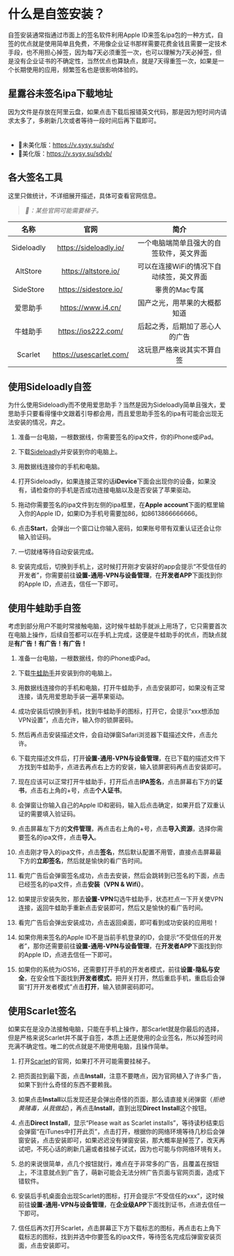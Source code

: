 # 什么是自签安装？

自签安装通常指通过市面上的签名软件利用Apple ID来签名ipa包的一种方式，自签的优点就是使用简单且免费，不用像企业证书那样需要花费金钱且需要一定技术手段，也不用担心掉签，因为每7天必须重签一次，也可以理解为7天必掉签，但是没有企业证书的不确定性，当然优点也算缺点，就是7天得重签一次，如果是一个长期使用的应用，频繁签名也是很影响体验的。

## 星露谷未签名ipa下载地址

因为文件是存放在阿里云盘，如果点击下载后报错英文代码，那是因为短时间内请求太多了，多刷新几次或者等待一段时间后再下载即可。

<div class="tip custom-block" style="padding-top: 8px">

+ :white_flower:未美化版：https://v.sysy.su/sdv/
+ :cherry_blossom:美化版：https://v.sysy.su/sdvb/

</div>

## 各大签名工具

这里只做统计，不详细展开描述，具体可查看官网信息。

> *:mega:：某些官网可能需要梯子。*

| 名称        | 官网                    |                 简介                  |
| :--------: |:---------------------:| :--------------------------------------:|
| Sideloadly | https://sideloadly.io/  | 一个电脑端简单且强大的自签软件，英文界面  |
| AltStore   | https://altstore.io/    | 可以在连接WiFi的情况下自动续签，英文界面 |
| SideStore  | https://sidestore.io/   | 睾贵的Mac专属                          |
| 爱思助手    | https://www.i4.cn/      | 国产之光，用苹果的大概都知道            |
| 牛蛙助手    | https://ios222.com/     | 后起之秀，后期加了恶心人的广告          |
| Scarlet    | https://usescarlet.com/ | 这玩意严格来说其实不算自签              |


## 使用Sideloadly自签

为什么使用Sideloadly而不使用爱思助手？当然是因为Sideloadly简单且强大，爱思助手只要看得懂中文跟着引导都会用，而且爱思助手签名的ipa有可能会出现无法安装的情况，弃之。

1. 准备一台电脑，一根数据线，你需要签名的ipa文件，你的iPhone或iPad。

2. 下载[Sideloadly](https://drive.sysy.su/d/%E8%BD%AF%E4%BB%B6/Windows/Sideloadly-%E8%8B%B9%E6%9E%9C%E8%87%AA%E7%AD%BE%E5%B7%A5%E5%85%B7.exe?sign=zjrnXQK-ccgIbPd1-UrUYVLkM9aGZRf5KNCLLqYG6jc=:0)并安装到你的电脑上。

3. 用数据线连接你的手机和电脑。

4. 打开Sideloadly，如果连接正常的话**iDevice**下面会出现你的设备，如果没有，请检查你的手机是否成功连接电脑以及是否安装了苹果驱动。

5. 拖动你需要签名的ipa文件到左侧的ipa框里，在**Apple account**下面的框里输入你的Apple ID，如果ID为手机号需要加86，如8613866666666。

6. 点击**Start**，会弹出一个窗口让你输入密码，如果账号带有双重认证还会让你输入验证码。

7. 一切就绪等待自动安装完成。

8. 安装完成后，切换到手机上，这时候打开刚才安装好的app会提示“不受信任的开发者”，你需要前往**设置-通用-VPN与设备管理**，在**开发者APP**下面找到你的Apple ID，点进去，信任一下即可。

## 使用牛蛙助手自签

考虑到部分用户不能时常接触电脑，这时候牛蛙助手就派上用场了，它只需要首次在电脑上操作，后续自签都可以在手机上完成，这便是牛蛙助手的优点，而缺点就是**有广告！有广告！有广告！**

1. 准备一台电脑，一根数据线，你的iPhone或iPad。

2. 下载[牛蛙助手](https://ios222.com/)并安装到你的电脑上。

3. 用数据线连接你的手机和电脑，打开牛蛙助手，点击安装即可，如果没有正常连接，请先用爱思助手装一遍苹果驱动。

4. 成功安装后切换到手机，找到牛蛙助手的图标，打开它，会提示“xxx想添加VPN设置”，点击允许，输入你的锁屏密码。

5. 然后再点击安装描述文件，会自动弹窗Safari浏览器下载描述文件，点击允许。

6. 下载完描述文件后，打开**设置-通用-VPN与设备管理**，在已下载的描述文件下方找到牛蛙助手，点进去再点右上方的安装，输入锁屏密码再点击安装即可。

7. 现在应该可以正常打开牛蛙助手，打开后点击**IPA签名**，点击屏幕右下方的**证书**，点击右上角的+号，点击**个人证书**。

8. 会弹窗让你输入自己的Apple ID和密码，输入后点击确定，如果开启了双重认证的需要填入验证码。

9. 点击屏幕左下方的**文件管理**，再点击右上角的+号，点击**导入资源**，选择你需要签名的ipa文件，点击**导入**。

10. 点击刚才导入的ipa文件，点击**签名**，然后默认配置不用管，直接点击屏幕最下方的**立即签名**，然后就是愉快的看广告时间。

11. 看完广告后会弹窗签名成功，点击去安装，然后会跳转到已签名的下面，点击已经签名的ipa文件，点击**安装（VPN & Wifi）**。

12. 如果提示安装失败，那去**设置-VPN**勾选牛蛙助手，状态栏点一下开关使VPN连接，返回牛蛙助手重新点击安装即可，然后又是愉快的看广告时间。

13. 看完广告后会弹出安装成功，点击返回桌面，即可看到成功安装的应用啦！

14. 如果你用来签名的Apple ID不是当前手机登录的ID，会提示“不受信任的开发者”，那你还需要前往**设置-通用-VPN与设备管理**，在**开发者APP**下面找到你的Apple ID，点进去信任一下即可。

15. 如果你的系统为iOS16，还需要打开手机的开发者模式，前往**设置-隐私与安全**，在安全性下面找到**开发者模式**，把开关打开，然后重启手机，重启后会弹窗“打开开发者模式”点击**打开**，输入锁屏密码即可。

## 使用Scarlet签名

如果实在是没办法接触电脑，只能在手机上操作，那Scarlet就是你最后的选择，但是严格来说Scarlet并不属于自签，本质上还是使用的企业签名，所以掉签时间充满不确定性。唯二的优点就是不用使用电脑，且操作简单。

1. 打开[Scarlet](https://usescarlet.com/)的官网，如果打不开可能需要挂梯子。

2. 把页面拉到最下面，点击**Install**，注意不要瞎点，因为官网植入了许多广告，如果下到什么奇怪的东西不要赖我。

3. 如果点击**Install**以后发现还是会弹出奇怪的页面，那么请直接关闭弹窗（*拒绝黄赌毒，从我做起*），再点击**Install**，直到出现**Direct Install**这个按钮。

4. 点击**Direct Install**，显示“Please wait as Scarlet installs”，等待读秒结束后会弹窗“在iTunes中打开此页”，点击打开，根据你的网络环境等待几秒后会弹窗安装，点击安装即可，如果迟迟没有弹窗安装，那大概率是掉签了，改天再试吧，不死心话的刷新几遍或者挂梯子试试，因为也可能与你网络环境有关。

5. 总的来说很简单，点几个按钮就行，难点在于非常多的广告，且覆盖在按钮上，不注意就点到广告了，萌新可能会无法分辨广告页面与官网页面，造成下错软件。

6. 安装后手机桌面会出现Scarlet的图标，打开会提示“不受信任的xxx”，这时候前往**设置-通用-VPN与设备管理**，在**企业级APP**下面找到证书，点进去信任一下即可。

7. 信任后再次打开Scarlet，点击屏幕正下方下载标志的图标，再点击右上角下载标志的图标，找到并选中你要签名的ipa文件，等待签名完成后弹窗安装页面，点击安装即可。